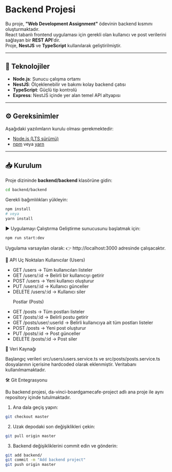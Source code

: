# Backend Projesi

Bu proje, **"Web Development Assignment"** ödevinin backend kısmını oluşturmaktadır.  
React tabanlı frontend uygulaması için gerekli olan kullanıcı ve post verilerini sağlayan bir **REST API**'dir.  
Proje, **NestJS** ve **TypeScript** kullanılarak geliştirilmiştir.

---

## 🚀 Teknolojiler
- **Node.js**: Sunucu çalışma ortamı
- **NestJS**: Ölçeklenebilir ve bakımı kolay backend çatısı
- **TypeScript**: Güçlü tip kontrolü
- **Express**: NestJS içinde yer alan temel API altyapısı

---

## ⚙️ Gereksinimler
Aşağıdaki yazılımların kurulu olması gerekmektedir:
- [Node.js (LTS sürümü)](https://nodejs.org/)
- [npm](https://www.npmjs.com/) veya [yarn](https://yarnpkg.com/)

---

## 📥 Kurulum
Proje dizininde **backend/backend** klasörüne gidin:

```bash
cd backend/backend
```

Gerekli bağımlılıkları yükleyin:
```bash
npm install
# veya
yarn install
```

▶️ Uygulamayı Çalıştırma
Geliştirme sunucusunu başlatmak için:

```bash
npm run start:dev
```

Uygulama varsayılan olarak:
👉 http://localhost:3000
 adresinde çalışacaktır.



 🔗 API Uç Noktaları
Kullanıcılar (Users)
<ul>
<li>GET /users → Tüm kullanıcıları listeler</li>

<li>GET /users/:id → Belirli bir kullanıcıyı getirir</li>

<li>POST /users → Yeni kullanıcı oluşturur</li>

<li>PUT /users/:id → Kullanıcı günceller</li>

<li>DELETE /users/:id → Kullanıcı siler</li>

Postlar (Posts)

<li>GET /posts → Tüm postları listeler</li>

<li>GET /posts/:id → Belirli postu getirir</li>

<li>GET /posts/user/:userId → Belirli kullanıcıya ait tüm postları listeler</li>

<li>POST /posts → Yeni post oluşturur</li>

<li>PUT /posts/:id → Post günceller</li>

<li>DELETE /posts/:id → Post siler</li>
</ul>



📂 Veri Kaynağı

Başlangıç verileri src/users/users.service.ts ve src/posts/posts.service.ts dosyalarının içerisine hardcoded olarak eklenmiştir.
Veritabanı kullanılmamaktadır.


🛠️ Git Entegrasyonu

Bu backend projesi, da-vinci-boardgamecafe-project adlı ana proje ile aynı repository içinde tutulmaktadır.

1. Ana dala geçiş yapın:

```bash
git checkout master
```

2. Uzak depodaki son değişiklikleri çekin:

```bash
git pull origin master
```


3. Backend değişikliklerini commit edin ve gönderin:

```bash
git add backend/
git commit -m "Add backend project"
git push origin master
```
